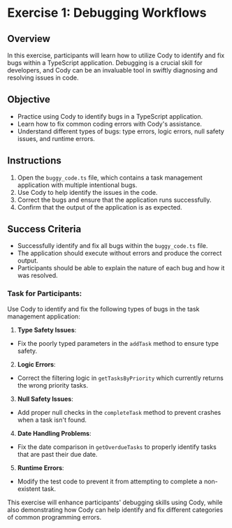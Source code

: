 # Exercise 1: Debugging Workflows

## Overview
In this exercise, participants will learn how to utilize Cody to identify and fix bugs within a TypeScript application. Debugging is a crucial skill for developers, and Cody can be an invaluable tool in swiftly diagnosing and resolving issues in code.

## Objective
- Practice using Cody to identify bugs in a TypeScript application.
- Learn how to fix common coding errors with Cody's assistance.
- Understand different types of bugs: type errors, logic errors, null safety issues, and runtime errors.

## Instructions
1. Open the `buggy_code.ts` file, which contains a task management application with multiple intentional bugs.
2. Use Cody to help identify the issues in the code.
3. Correct the bugs and ensure that the application runs successfully.
4. Confirm that the output of the application is as expected.

## Success Criteria
- Successfully identify and fix all bugs within the `buggy_code.ts` file.
- The application should execute without errors and produce the correct output.
- Participants should be able to explain the nature of each bug and how it was resolved.

### Task for Participants:
Use Cody to identify and fix the following types of bugs in the task management application:

1. **Type Safety Issues**:
  - Fix the poorly typed parameters in the `addTask` method to ensure type safety.

2. **Logic Errors**:
  - Correct the filtering logic in `getTasksByPriority` which currently returns the wrong priority tasks.

3. **Null Safety Issues**:
  - Add proper null checks in the `completeTask` method to prevent crashes when a task isn't found.

4. **Date Handling Problems**:
  - Fix the date comparison in `getOverdueTasks` to properly identify tasks that are past their due date.

5. **Runtime Errors**:
  - Modify the test code to prevent it from attempting to complete a non-existent task.

This exercise will enhance participants' debugging skills using Cody, while also demonstrating how Cody can help identify and fix different categories of common programming errors.

